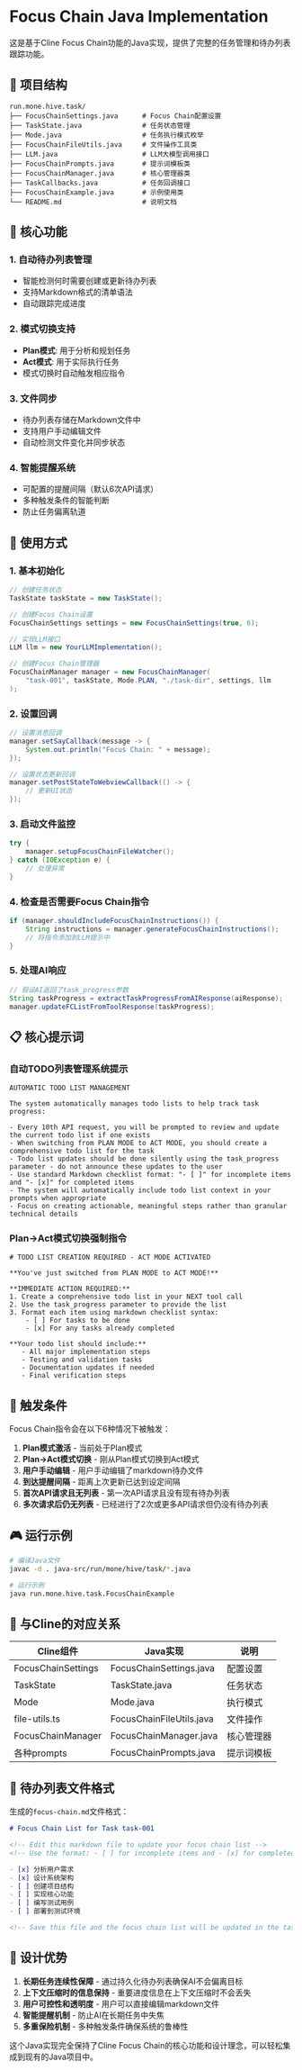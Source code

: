 # Focus Chain Java Implementation

这是基于Cline Focus Chain功能的Java实现，提供了完整的任务管理和待办列表跟踪功能。

## 📁 项目结构

```
run.mone.hive.task/
├── FocusChainSettings.java      # Focus Chain配置设置
├── TaskState.java               # 任务状态管理
├── Mode.java                    # 任务执行模式枚举
├── FocusChainFileUtils.java     # 文件操作工具类
├── LLM.java                     # LLM大模型调用接口
├── FocusChainPrompts.java       # 提示词模板类
├── FocusChainManager.java       # 核心管理器类
├── TaskCallbacks.java           # 任务回调接口
├── FocusChainExample.java       # 示例使用类
└── README.md                    # 说明文档
```

## 🚀 核心功能

### 1. 自动待办列表管理
- 智能检测何时需要创建或更新待办列表
- 支持Markdown格式的清单语法
- 自动跟踪完成进度

### 2. 模式切换支持
- **Plan模式**: 用于分析和规划任务
- **Act模式**: 用于实际执行任务
- 模式切换时自动触发相应指令

### 3. 文件同步
- 待办列表存储在Markdown文件中
- 支持用户手动编辑文件
- 自动检测文件变化并同步状态

### 4. 智能提醒系统
- 可配置的提醒间隔（默认6次API请求）
- 多种触发条件的智能判断
- 防止任务偏离轨道

## 🎯 使用方式

### 1. 基本初始化

```java
// 创建任务状态
TaskState taskState = new TaskState();

// 创建Focus Chain设置
FocusChainSettings settings = new FocusChainSettings(true, 6);

// 实现LLM接口
LLM llm = new YourLLMImplementation();

// 创建Focus Chain管理器
FocusChainManager manager = new FocusChainManager(
    "task-001", taskState, Mode.PLAN, "./task-dir", settings, llm
);
```

### 2. 设置回调

```java
// 设置消息回调
manager.setSayCallback(message -> {
    System.out.println("Focus Chain: " + message);
});

// 设置状态更新回调
manager.setPostStateToWebviewCallback(() -> {
    // 更新UI状态
});
```

### 3. 启动文件监控

```java
try {
    manager.setupFocusChainFileWatcher();
} catch (IOException e) {
    // 处理异常
}
```

### 4. 检查是否需要Focus Chain指令

```java
if (manager.shouldIncludeFocusChainInstructions()) {
    String instructions = manager.generateFocusChainInstructions();
    // 将指令添加到LLM提示中
}
```

### 5. 处理AI响应

```java
// 假设AI返回了task_progress参数
String taskProgress = extractTaskProgressFromAIResponse(aiResponse);
manager.updateFCListFromToolResponse(taskProgress);
```

## 📋 核心提示词

### 自动TODO列表管理系统提示
```
AUTOMATIC TODO LIST MANAGEMENT

The system automatically manages todo lists to help track task progress:

- Every 10th API request, you will be prompted to review and update the current todo list if one exists
- When switching from PLAN MODE to ACT MODE, you should create a comprehensive todo list for the task
- Todo list updates should be done silently using the task_progress parameter - do not announce these updates to the user
- Use standard Markdown checklist format: "- [ ]" for incomplete items and "- [x]" for completed items
- The system will automatically include todo list context in your prompts when appropriate
- Focus on creating actionable, meaningful steps rather than granular technical details
```

### Plan→Act模式切换强制指令
```
# TODO LIST CREATION REQUIRED - ACT MODE ACTIVATED

**You've just switched from PLAN MODE to ACT MODE!**

**IMMEDIATE ACTION REQUIRED:**
1. Create a comprehensive todo list in your NEXT tool call
2. Use the task_progress parameter to provide the list
3. Format each item using markdown checklist syntax:
	- [ ] For tasks to be done
	- [x] For any tasks already completed

**Your todo list should include:**
   - All major implementation steps
   - Testing and validation tasks
   - Documentation updates if needed
   - Final verification steps
```

## 🔧 触发条件

Focus Chain指令会在以下6种情况下被触发：

1. **Plan模式激活** - 当前处于Plan模式
2. **Plan→Act模式切换** - 刚从Plan模式切换到Act模式
3. **用户手动编辑** - 用户手动编辑了markdown待办文件
4. **到达提醒间隔** - 距离上次更新已达到设定间隔
5. **首次API请求且无列表** - 第一次API请求且没有现有待办列表
6. **多次请求后仍无列表** - 已经进行了2次或更多API请求但仍没有待办列表

## 🎮 运行示例

```bash
# 编译Java文件
javac -d . java-src/run/mone/hive/task/*.java

# 运行示例
java run.mone.hive.task.FocusChainExample
```

## 🔄 与Cline的对应关系

| Cline组件 | Java实现 | 说明 |
|-----------|----------|------|
| FocusChainSettings | FocusChainSettings.java | 配置设置 |
| TaskState | TaskState.java | 任务状态 |
| Mode | Mode.java | 执行模式 |
| file-utils.ts | FocusChainFileUtils.java | 文件操作 |
| FocusChainManager | FocusChainManager.java | 核心管理器 |
| 各种prompts | FocusChainPrompts.java | 提示词模板 |

## 📝 待办列表文件格式

生成的`focus-chain.md`文件格式：

```markdown
# Focus Chain List for Task task-001

<!-- Edit this markdown file to update your focus chain list -->
<!-- Use the format: - [ ] for incomplete items and - [x] for completed items -->

- [x] 分析用户需求
- [x] 设计系统架构
- [ ] 创建项目结构
- [ ] 实现核心功能
- [ ] 编写测试用例
- [ ] 部署到测试环境

<!-- Save this file and the focus chain list will be updated in the task -->
```

## 🎯 设计优势

1. **长期任务连续性保障** - 通过持久化待办列表确保AI不会偏离目标
2. **上下文压缩时的信息保持** - 重要进度信息在上下文压缩时不会丢失
3. **用户可控性和透明度** - 用户可以直接编辑markdown文件
4. **智能提醒机制** - 防止AI在长期任务中失焦
5. **多重保险机制** - 多种触发条件确保系统的鲁棒性

这个Java实现完全保持了Cline Focus Chain的核心功能和设计理念，可以轻松集成到现有的Java项目中。

